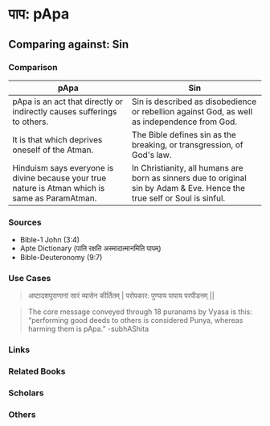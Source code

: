 # पाप: pApa
## Comparing against: Sin
### Comparison
|pApa	|Sin	|
|----|----|
|pApa is an act that directly or indirectly causes sufferings to others.|Sin is described as disobedience or rebellion against God, as well as independence from God.|
|It is that which deprives oneself of the Atman.|The Bible defines sin as the breaking, or transgression, of God's law.|
|Hinduism says everyone is divine because your true nature is Atman which is same as ParamAtman.|In Christianity, all humans are born as sinners due to original sin by Adam & Eve. Hence the true self or Soul is sinful.|
### Sources
* Bible-1 John (3:4)
* Apte Dictionary (पाति रक्षति अस्मादात्मानमिति पापम्)
* Bible-Deuteronomy (9:7)
### Use Cases

> अष्टादशपुराणानां सारं व्यासेन कीर्तितम् |
> परोपकार: पुण्याय पापाय परपीडनम् ||

> The core message conveyed through 18 puranams by Vyasa is this: “performing good deeds to others is considered Punya, whereas harming them is pApa.” -subhAShita
### Links
### Related Books
### Scholars
### Others
